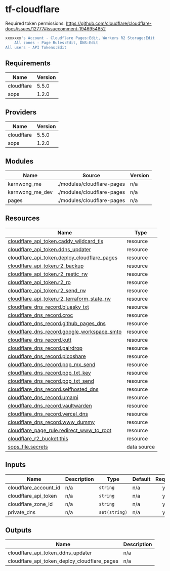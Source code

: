# tf-cloudflare

Required token permissions: <https://github.com/cloudflare/cloudflare-docs/issues/12777#issuecomment-1946954852>

```bash
xxxxxxx's Account - Cloudflare Pages:Edit, Workers R2 Storage:Edit
    All zones - Page Rules:Edit, DNS:Edit
All users - API Tokens:Edit
```

<!-- BEGIN_TF_DOCS -->
## Requirements

| Name | Version |
|------|---------|
| cloudflare | 5.5.0 |
| sops | 1.2.0 |

## Providers

| Name | Version |
|------|---------|
| cloudflare | 5.5.0 |
| sops | 1.2.0 |

## Modules

| Name | Source | Version |
|------|--------|---------|
| karnwong\_me | ./modules/cloudflare-pages | n/a |
| karnwong\_me\_dev | ./modules/cloudflare-pages | n/a |
| pages | ./modules/cloudflare-pages | n/a |

## Resources

| Name | Type |
|------|------|
| [cloudflare_api_token.caddy_wildcard_tls](https://registry.terraform.io/providers/cloudflare/cloudflare/5.5.0/docs/resources/api_token) | resource |
| [cloudflare_api_token.ddns_updater](https://registry.terraform.io/providers/cloudflare/cloudflare/5.5.0/docs/resources/api_token) | resource |
| [cloudflare_api_token.deploy_cloudflare_pages](https://registry.terraform.io/providers/cloudflare/cloudflare/5.5.0/docs/resources/api_token) | resource |
| [cloudflare_api_token.r2_backup](https://registry.terraform.io/providers/cloudflare/cloudflare/5.5.0/docs/resources/api_token) | resource |
| [cloudflare_api_token.r2_restic_rw](https://registry.terraform.io/providers/cloudflare/cloudflare/5.5.0/docs/resources/api_token) | resource |
| [cloudflare_api_token.r2_ro](https://registry.terraform.io/providers/cloudflare/cloudflare/5.5.0/docs/resources/api_token) | resource |
| [cloudflare_api_token.r2_send_rw](https://registry.terraform.io/providers/cloudflare/cloudflare/5.5.0/docs/resources/api_token) | resource |
| [cloudflare_api_token.r2_terraform_state_rw](https://registry.terraform.io/providers/cloudflare/cloudflare/5.5.0/docs/resources/api_token) | resource |
| [cloudflare_dns_record.bluesky_txt](https://registry.terraform.io/providers/cloudflare/cloudflare/5.5.0/docs/resources/dns_record) | resource |
| [cloudflare_dns_record.croc](https://registry.terraform.io/providers/cloudflare/cloudflare/5.5.0/docs/resources/dns_record) | resource |
| [cloudflare_dns_record.github_pages_dns](https://registry.terraform.io/providers/cloudflare/cloudflare/5.5.0/docs/resources/dns_record) | resource |
| [cloudflare_dns_record.google_workspace_smtp](https://registry.terraform.io/providers/cloudflare/cloudflare/5.5.0/docs/resources/dns_record) | resource |
| [cloudflare_dns_record.kutt](https://registry.terraform.io/providers/cloudflare/cloudflare/5.5.0/docs/resources/dns_record) | resource |
| [cloudflare_dns_record.pairdrop](https://registry.terraform.io/providers/cloudflare/cloudflare/5.5.0/docs/resources/dns_record) | resource |
| [cloudflare_dns_record.picoshare](https://registry.terraform.io/providers/cloudflare/cloudflare/5.5.0/docs/resources/dns_record) | resource |
| [cloudflare_dns_record.pop_mx_send](https://registry.terraform.io/providers/cloudflare/cloudflare/5.5.0/docs/resources/dns_record) | resource |
| [cloudflare_dns_record.pop_txt_key](https://registry.terraform.io/providers/cloudflare/cloudflare/5.5.0/docs/resources/dns_record) | resource |
| [cloudflare_dns_record.pop_txt_send](https://registry.terraform.io/providers/cloudflare/cloudflare/5.5.0/docs/resources/dns_record) | resource |
| [cloudflare_dns_record.selfhosted_dns](https://registry.terraform.io/providers/cloudflare/cloudflare/5.5.0/docs/resources/dns_record) | resource |
| [cloudflare_dns_record.umami](https://registry.terraform.io/providers/cloudflare/cloudflare/5.5.0/docs/resources/dns_record) | resource |
| [cloudflare_dns_record.vaultwarden](https://registry.terraform.io/providers/cloudflare/cloudflare/5.5.0/docs/resources/dns_record) | resource |
| [cloudflare_dns_record.vercel_dns](https://registry.terraform.io/providers/cloudflare/cloudflare/5.5.0/docs/resources/dns_record) | resource |
| [cloudflare_dns_record.www_dummy](https://registry.terraform.io/providers/cloudflare/cloudflare/5.5.0/docs/resources/dns_record) | resource |
| [cloudflare_page_rule.redirect_www_to_root](https://registry.terraform.io/providers/cloudflare/cloudflare/5.5.0/docs/resources/page_rule) | resource |
| [cloudflare_r2_bucket.this](https://registry.terraform.io/providers/cloudflare/cloudflare/5.5.0/docs/resources/r2_bucket) | resource |
| [sops_file.secrets](https://registry.terraform.io/providers/carlpett/sops/1.2.0/docs/data-sources/file) | data source |

## Inputs

| Name | Description | Type | Default | Required |
|------|-------------|------|---------|:--------:|
| cloudflare\_account\_id | n/a | `string` | n/a | yes |
| cloudflare\_api\_token | n/a | `string` | n/a | yes |
| cloudflare\_zone\_id | n/a | `string` | n/a | yes |
| private\_dns | n/a | `set(string)` | n/a | yes |

## Outputs

| Name | Description |
|------|-------------|
| cloudflare\_api\_token\_ddns\_updater | n/a |
| cloudflare\_api\_token\_deploy\_cloudflare\_pages | n/a |
<!-- END_TF_DOCS -->
